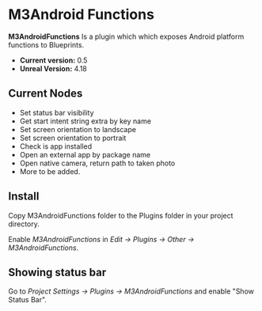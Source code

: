 # M3Android Functions

**M3AndroidFunctions** Is a plugin which which exposes Android platform functions to Blueprints.

* **Current version:** 0.5
* **Unreal Version:** 4.18

## Current Nodes
* Set status bar visibility
* Get start intent string extra by key name
* Set screen orientation to landscape
* Set screen orientation to portrait
* Check is app installed
* Open an external app by package name
* Open native camera, return path to taken photo
* More to be added.

## Install
Copy M3AndroidFunctions folder to the Plugins folder in your project directory.


Enable *M3AndroidFunctions* in *Edit -> Plugins -> Other -> M3AndroidFunctions*.

## Showing status bar
Go to *Project Settings -> Plugins -> M3AndroidFunctions* and enable "Show Status Bar".
